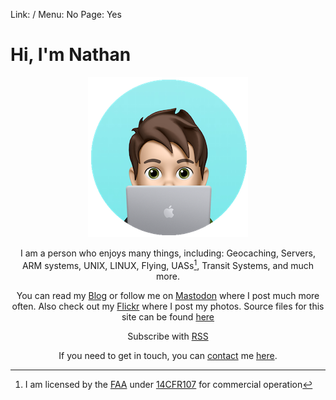 Link: /
Menu: No
Page: Yes

# Hi, I'm Nathan

<center> 

![](_Files/fig2.png)

I am a person who enjoys many things, including:
Geocaching, Servers, ARM systems, UNIX, LINUX, Flying, UASs[^1], Transit Systems, and much more.

You can read my [Blog](https://nthp.me/page/1) or follow me on <a rel="me" href="https://mstdn.nthp.me/@nathan">Mastodon</a> where I post much more often. Also check out my [Flickr](https://www.flickr.com/photos/197704187@N04/) where I post my photos. Source files for this site can be found [here](https://github.com/nathnp/Nathans-Site)

Subscribe with [RSS](https://nthp.me/feed.rss)

If you need to get in touch, you can [contact](https://nthp.me/contact) me [here](mailto:contact.g2wkb@nthp.me).

[^1]: I am licensed by the [FAA](https://www.faa.gov) under [14CFR107](https://www.faraim.org/faa/far/cfr/title-14/part-107/index.html) for commercial operation  

</center>
